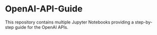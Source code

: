 # OpenAI-API-Guide
This repository contains multiple Jupyter Notebooks providing a step-by-step guide for the OpenAI APIs.
